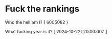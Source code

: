 # Fuck the rankings

Who the hell am I?
{ 6005082 }

What fucking year is it?
[ 2024-10-22T20:00:00Z ]
